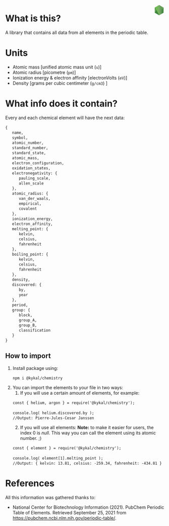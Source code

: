 [<img align="right" alt="Node.JS" width="32px" src="https://raw.githubusercontent.com/github/explore/main/topics/nodejs/nodejs.png" />][NodeJS_Site]

[NodeJS_Site]: https://nodejs.org/en/about/

# What is this?
A library that contains all data from all elements in the periodic table.

# Units
- Atomic mass [unified atomic mass unit (`u`)]
- Atomic radius [picometre (`pm`)]
- Ionization energy & electron affinity [electronVolts (`eV`)]
- Density [grams per cubic centimeter (`g/cm3`) ]

# What info does it contain?
Every and each chemical element will have the next data:
```SSH
{
   name,
   symbol,
   atomic_number,
   standard_number,
   standard_state,
   atomic_mass,
   electron_configuration,
   oxidation_states,
   electronegativity: {
      pauling_scale,
      allen_scale
   },
   atomic_radius: {
      van_der_waals,
      empirical,
      covalent
   },
   ionization_energy,
   electron_affinity,
   melting_point: {
      kelvin,
      celsius,
      fahrenheit
   },
   boiling_point: {
      kelvin,
      celsius,
      fahrenheit
   },
   density,
   discovered: {
      by,
      year
   },
   period,
   group: {
      block,
      group_A,
      group_B,
      classification
   }
}
```

## How to import
1. Install package using:
   ```SSH
   npm i @kykal/chemistry
   ```
2. You can import the elements to your file in two ways:
   1. If you will use a certain amount of elements, for example:
   ```JS
   const { helium, argon } = require('@kykal/chemistry');
   
   console.log( helium.discovered.by );
   //Output: Pierre-Jules-Cesar Janssen
   ```
   2. If you will use all elements:
   **Note:** to make it easier for users, the index 0 is *null*. This way you can call the element using its atomic number. ;)
   ```JS
   const { element } = require('@kykal/chemistry');

   console.log( element[1].melting_point );
   //Output: { kelvin: 13.81, celsius: -259.34, fahrenheit: -434.81 }
   ```

# References
All this information was gathered thanks to:
- National Center for Biotechnology Information (2021). PubChem Periodic Table of Elements. Retrieved September 25, 2021 from https://pubchem.ncbi.nlm.nih.gov/periodic-table/.